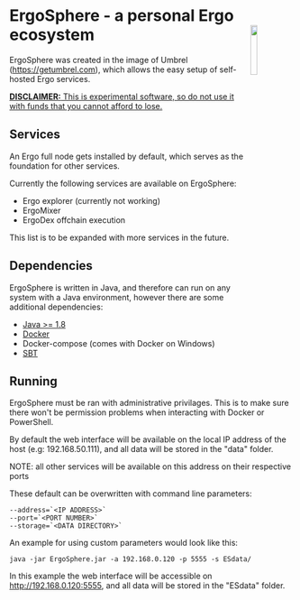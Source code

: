 # ErgoSphere - a personal Ergo ecosystem<img width="15%" align="right" src="https://user-images.githubusercontent.com/39315532/170884890-d7a10707-0ed6-4705-a71a-de148e12123e.svg">

ErgoSphere was created in the image of Umbrel (https://getumbrel.com), which allows the easy setup of self-hosted Ergo services.

<ins>**DISCLAIMER:** This is experimental software, so do not use it with funds that you cannot afford to lose.</ins>

## Services

An Ergo full node gets installed by default, which serves as the foundation for other services.

Currently the following services are available on ErgoSphere:

<ul>
  <li>Ergo explorer (currently not working)</li>
  <li>ErgoMixer</li>
  <li>ErgoDex offchain execution</li>
</ul>

This list is to be expanded with more services in the future.

## Dependencies

ErgoSphere is written in Java, and therefore can run on any system with a Java environment, however there are some additional dependencies:

<ul>
  <li><a href="https://www.java.com/en/download/">Java >= 1.8</a></li>
  <li><a href="https://www.docker.com/get-started/">Docker</a></li>
  <li>Docker-compose (comes with Docker on Windows)</li>
  <li><a href="https://www.scala-sbt.org/download.html">SBT</a></li>
</ul>

## Running

ErgoSphere must be ran with administrative privilages. This is to make sure there won't be permission problems when interacting with Docker or PowerShell.

By default the web interface will be available on the local IP address of the host (e.g: 192.168.50.111), and all data will be stored in the "data" folder.

NOTE: all other services will be available on this address on their respective ports

These default can be overwritten with command line parameters:

    --address=`<IP ADDRESS>`
    --port=`<PORT NUMBER>`
    --storage=`<DATA DIRECTORY>`

An example for using custom parameters would look like this:

    java -jar ErgoSphere.jar -a 192.168.0.120 -p 5555 -s ESdata/

In this example the web interface will be accessible on http://192.168.0.120:5555, and all data will be stored in the "ESdata" folder.
